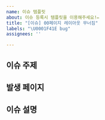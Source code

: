 ```yaml
---
name: 이슈 템플릿
about: 이슈 등록시 템플릿을 이용해주세요!✏️
title: "[이슈] 00페이지 레이아웃 무너짐"
labels: "\U0001F41E bug"
assignees: ''

---
```


## 이슈 주제
<!-- 이슈 주제를 간략하게 기술해주세요. -->

## 발생 페이지
<!-- 이슈가 발생한 페이지를 기술해주세요. -->

## 이슈 설명
<!-- 예시 : main 페이지 구현 중 드롭다운 메뉴로 인해 전체 레이아웃이 무너지는 현상이 발생했습니다. css 쪽에서 이리저리 설정해 보았는데 도저히 해결이 불가합니다. -->
<!-- 현재 상황, 도전해 보았던 것에 대해서 자유롭게 기술해주세요. -->
